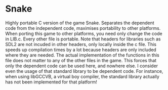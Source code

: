# Snake
Highly portable C version of the game Snake. Separates the dependent code from the independent code, maximises portability to other platforms.
When porting this game to other platforms, you need only change the code in LIB.c. Every other file is portable.
Note that headers for libraries such as SDL2 are not incuded in other headers, only locally inside the c file.
This speeds up compilation times by a lot because headers are only included where they are needed.
The actual implementation of the functions in this file does not matter to any of the other files in the game.
This forces that only the dependent code can be used here, and nowhere else.
I consider even the usage of that standard library to be dependent code.
For instance, when using libGCCVB, a virtual boy compiler, the standard library actually has not been implemented for that platform!
